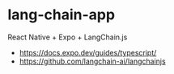 # lang-chain-app

React Native + Expo + LangChain.js

- <https://docs.expo.dev/guides/typescript/>
- <https://github.com/langchain-ai/langchainjs>
